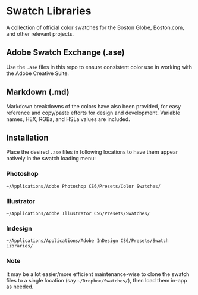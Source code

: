 # Swatch Libraries
A collection of official color swatches for the Boston Globe, Boston.com, and other relevant projects.


## Adobe Swatch Exchange (.ase)
Use the `.ase` files in this repo to ensure consistent color use in working with the Adobe Creative Suite. 


## Markdown (.md)
Markdown breakdowns of the colors have also been provided, for easy reference and copy/paste efforts for design and development. Variable names, HEX, RGBa, and HSLa values are included.


## Installation
Place the desired `.ase` files in following locations to have them appear natively in the swatch loading menu:


### Photoshop
`~/Applications/Adobe Photoshop CS6/Presets/Color Swatches/`


### Illustrator
`~/Applications/Adobe Illustrator CS6/Presets/Swatches/`


### Indesign
`~/Applications/Applications/Adobe InDesign CS6/Presets/Swatch Libraries/`


### Note
It may be a lot easier/more efficient maintenance-wise to clone the swatch files to a single location (say `~/Dropbox/Swatches/`), then load them in-app as needed.